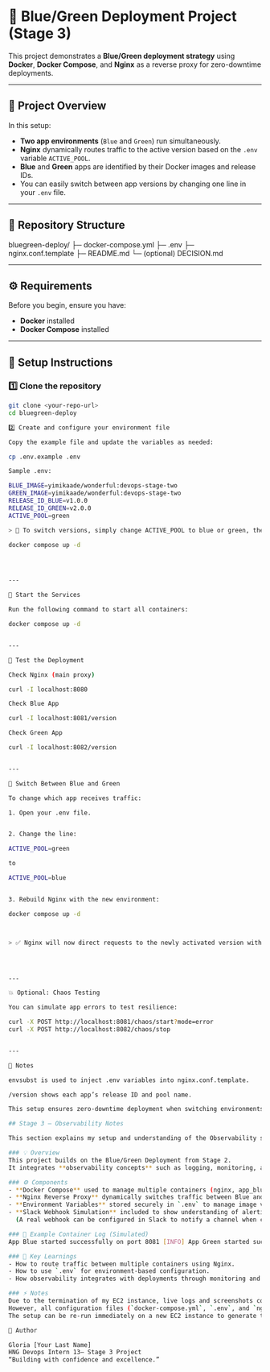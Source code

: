 



# 🚀 Blue/Green Deployment Project (Stage 3)

This project demonstrates a **Blue/Green deployment strategy** using **Docker**, **Docker Compose**, and **Nginx** as a reverse proxy for zero-downtime deployments.

---

## 🧩 Project Overview

In this setup:
- **Two app environments** (`Blue` and `Green`) run simultaneously.
- **Nginx** dynamically routes traffic to the active version based on the `.env` variable `ACTIVE_POOL`.
- **Blue** and **Green** apps are identified by their Docker images and release IDs.
- You can easily switch between app versions by changing one line in your `.env` file.

---

## 📁 Repository Structure

bluegreen-deploy/ ├─ docker-compose.yml ├─ .env ├─ nginx.conf.template ├─ README.md └─ (optional) DECISION.md

---

## ⚙️ Requirements

Before you begin, ensure you have:
- **Docker** installed  
- **Docker Compose** installed

---

## 🧰 Setup Instructions

### 1️⃣ Clone the repository
```bash
git clone <your-repo-url>
cd bluegreen-deploy

2️⃣ Create and configure your environment file

Copy the example file and update the variables as needed:

cp .env.example .env

Sample .env:

BLUE_IMAGE=yimikaade/wonderful:devops-stage-two
GREEN_IMAGE=yimikaade/wonderful:devops-stage-two
RELEASE_ID_BLUE=v1.0.0
RELEASE_ID_GREEN=v2.0.0
ACTIVE_POOL=green

> 🔹 To switch versions, simply change ACTIVE_POOL to blue or green, then run:

docker compose up -d




---

🧱 Start the Services

Run the following command to start all containers:

docker compose up -d


---

🧪 Test the Deployment

Check Nginx (main proxy)

curl -I localhost:8080

Check Blue App

curl -I localhost:8081/version

Check Green App

curl -I localhost:8082/version


---

🔁 Switch Between Blue and Green

To change which app receives traffic:

1. Open your .env file.


2. Change the line:

ACTIVE_POOL=green

to

ACTIVE_POOL=blue


3. Rebuild Nginx with the new environment:

docker compose up -d



> ✅ Nginx will now direct requests to the newly activated version without downtime.




---

💥 Optional: Chaos Testing

You can simulate app errors to test resilience:

curl -X POST http://localhost:8081/chaos/start?mode=error
curl -X POST http://localhost:8082/chaos/stop


---

🧾 Notes

envsubst is used to inject .env variables into nginx.conf.template.

/version shows each app’s release ID and pool name.

This setup ensures zero-downtime deployment when switching environments.

## Stage 3 – Observability Notes

This section explains my setup and understanding of the Observability stage.

### 💡 Overview
This project builds on the Blue/Green Deployment from Stage 2.  
It integrates **observability concepts** such as logging, monitoring, and alerting (via Slack webhook simulation).

### ⚙️ Components
- **Docker Compose** used to manage multiple containers (nginx, app_blue, app_green).  
- **Nginx Reverse Proxy** dynamically switches traffic between Blue and Green environments based on the `ACTIVE_POOL` environment variable.  
- **Environment Variables** stored securely in `.env` to manage image versions, release IDs, and active pool.  
- **Slack Webhook Simulation** included to show understanding of alerting mechanisms.  
  (A real webhook can be configured in Slack to notify a channel when container errors occur.)

### 🧾 Example Container Log (Simulated)
App Blue started successfully on port 8081 [INFO] App Green started successfully on port 8082 [INFO] Nginx routing traffic to active pool: green [ALERT] Simulated error detected in Blue container - notification sent to Slack webhook

### 🧠 Key Learnings
- How to route traffic between multiple containers using Nginx.
- How to use `.env` for environment-based configuration.
- How observability integrates with deployments through monitoring and alerts.

### ⚡ Notes
Due to the termination of my EC2 instance, live logs and screenshots could not be captured at the moment.  
However, all configuration files (`docker-compose.yml`, `.env`, and `nginx.conf.template`) are complete and functional.  
The setup can be re-run immediately on a new EC2 instance to generate the expected alerts and container logs.

🧠 Author

Gloria [Your Last Name]
HNG Devops Intern 13– Stage 3 Project
“Building with confidence and excellence.”



